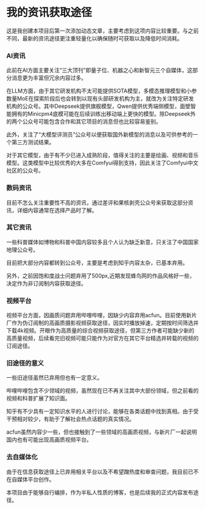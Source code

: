 # 我的资讯获取途径

这是我创建本项目后第一次添加动态文章，主要考虑到这项内容比较重要。与之前不同，最新的资讯途径更注重轻量化以确保随时可获取以及降低时间消耗。

### AI资讯

此前在AI方面主要关注“三大顶刊”即量子位、机器之心和新智元三个自媒体，这部分消息更为丰富但冗余内容过多。

在LLM方面，由于其它研发机构不太可能提供SOTA模型，多模态推理模型和小参数量MoE在探索阶段后也会转到以现有头部研发机构为主，就改为关注特定研发机构的公众号。其中Deepseek提供旗舰模型，Qwen提供优秀端侧模型，面壁智能拥有的Minicpm4底模可能在后续训练出移动端上更快的模型。除Deepseek外的两个公众号可能包含合作和其它项目的消息但也比较容易鉴别。

此外，关注了“大模型评测员”公众号以便获取国外新模型的消息以及可供参考的一个第三方测试结果。

对于其它模型，由于有不少已进入成熟阶段，值得关注的主要是绘画、视频和音乐模型。这类模型中比较优秀的大多在Comfyui得到支持，因此关注了Comfyui中文社区的公众号。

### 数码资讯

目前不怎么关注重要性不高的资讯，通过差评和果核剥壳公众号来获取这部分资讯，详细内容通常在选择产品时了解。

### 其它资讯

一些科普媒体如博物和科普中国内容较多且个人认为缺乏新意，只关注了中国国家地理公众号。

目前把大部分内容都转到公众号，主要是考虑到知乎内容太杂，已基本弃用。

另外，之前因饱和度战士问题弃用了500px,近期发现蜂鸟网的作品风格好一些，决定作为非订阅制内容获取途径。

### 视频平台

视频平台方面，因画质问题弃用哔哩哔哩，因缺少内容弃用acfun。目前使用新片厂作为伪订阅制的高画质摄影视频获取途径，因实时播放掉速，定期按时间筛选并下载4k视频。开眼作为高质量的综合视频获取途径，但第三方作者可能缺少新的高质量视频，后续看完旧视频可能只能作为对官方在其它平台精选并转载的视频的订阅途径。

### 旧途径的意义

一些旧途径虽然已弃用但也有一定意义。

哔哩哔哩包含不少领域的视频，虽然现在已不再关注其中大部份领域，但之前看的视频和科普扩展了知识面。

知乎有不少具有一定知识水平的人进行讨论，能够在各类话题中找到真相。由于受干预相对较少，有助于了解社会热点话题的真实情况。

acfun虽然内容少一些，但也接触到了一些领域的高画质视频，与新片厂一起说明国内也有可能出现高画质视频平台。

### 去自媒体化

由于在信息获取途径上已弃用相关平台以及不希望蹭热度和审查问题，我目前已不在自媒体平台创作。

本项目由于能够自行编排，作为半私人性质的博客，也是后续我的正式内容发布途径。